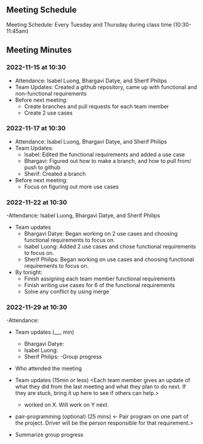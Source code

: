## Meeting Schedule

Meeting Schedule: Every Tuesday and Thursday during class time (10:30-11:45am)
  
## Meeting Minutes

### 2022-11-15 at 10:30
- Attendance: Isabel Luong, Bhargavi Datye, and Sherif Philips
- Team Updates: Created a github repository, came up with functional and
 non-functional requirements
- Before next meeting:
  - Create branches and pull requests for each team member
  - Create 2 use cases

### 2022-11-17 at 10:30
- Attendance: Isabel Luong, Bhargavi Datye, and Sherif Philips
- Team Updates: 
  - Isabel: Edited the functional requirements and added a use case
  - Bhargavi: Figured out how to make a branch, and how to pull from/ push to github
  - Sherif: Created a branch
- Before next meeting: 
  - Focus on figuring out more use cases

### 2022-11-22 at 10:30
-Attendance: Isabel Luong, Bhargavi Datye, and Sherif Philips
- Team updates
  - Bhargavi Datye: Began working on 2 use cases and choosing functional requirements to focus on.
  - Isabel Luong: Added 2 use cases and chose functional requirements to focus on.
  - Sherif Philips: Began working on use cases and choosing functional requirements to focus on.
- By tonight:
  - Finish assigning each team member functional requirements
  - Finish writing use cases for 6 of the functional requirements
  - Solve any conflict by using merge

### 2022-11-29 at 10:30
-Attendance: 
- Team updates (___ min)
  - Bhargavi Datye: 
  - Isabel Luong:
  - Sherif Philips: 
-Group progress

- Who attended the meeting
- Team updates (15min or less)
  <Each team member gives an update of what they did from the last meeting and what they plan to do next. If they are stuck, bring it up here to see if others can help.>
  - <name> worked on X. Will work on Y next. 

- pair-programming (optional) (25 mins)
  <- Pair program on one part of the project. Driver will be the person responsible for that requirement.>

- Summarize group progress
